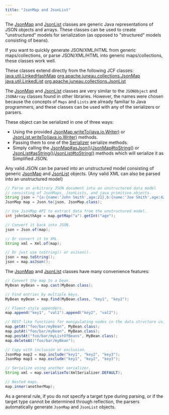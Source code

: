 ```yaml
---
title: "JsonMap and JsonList"
---
```


The [JsonMap]({{API_DOCS}}/org/apache/juneau/collections/JsonMap.html) and [JsonList]({{API_DOCS}}/org/apache/juneau/collections/JsonList.html) classes are generic Java representations of JSON objects and arrays.
These classes can be used to create "unstructured" models for serialization (as opposed to "structured" models consisting of beans).

If you want to quickly generate JSON/XML/HTML from generic maps/collections, or parse JSON/XML/HTML into generic maps/collections, these classes work well.

These classes extend directly from the following JCF classes:
<tree>
<java-class>[java.util.LinkedHashMap]({{API_DOCS}}/java/util/LinkedHashMap.html)</java-class>
<node-1><java-class>[org.apache.juneau.collections.JsonMap]({{API_DOCS}}/org/apache/juneau/collections/JsonMap.html)</java-class></node-1>
<java-class>[java.util.LinkedList]({{API_DOCS}}/java/util/LinkedList.html)</java-class>
<node-1><java-class>[org.apache.juneau.collections.JsonList]({{API_DOCS}}/org/apache/juneau/collections/JsonList.html)</java-class></node-1>
</tree>

The [JsonMap]({{API_DOCS}}/org/apache/juneau/collections/JsonMap.html) and [JsonList]({{API_DOCS}}/org/apache/juneau/collections/JsonList.html) classes are very similar to the `JSONObject` and `JSONArray` classes found in other libraries.
However, the names were chosen because the concepts of `Maps` and `Lists` are already familiar to Java programmers, and these classes can be used with any of the serializers or parsers.

These object can be serialized in one of three ways:
- Using the provided [JsonMap.writeTo(java.io.Writer)]({{API_DOCS}}/org/apache/juneau/collections/JsonMap.html#writeTo(java.io.Writer)) or [JsonList.writeTo(java.io.Writer)]({{API_DOCS}}/org/apache/juneau/collections/JsonList.html#writeTo(java.io.Writer)) methods.
- Passing them to one of the [Serializer]({{API_DOCS}}/org/apache/juneau/serializer/Serializer.html) serialize methods.
- Simply calling the [JsonMap#asJson()]({{API_DOCS}}/org/apache/juneau/collections/JsonMap.html#asJson())/[JsonMap#toString()]({{API_DOCS}}/org/apache/juneau/collections/JsonMap.html#toString()) or [JsonList#asString()]({{API_DOCS}}/org/apache/juneau/collections/JsonList.html#asString())/[JsonList#toString()]({{API_DOCS}}/org/apache/juneau/collections/JsonList.html#toString()) methods which will serialize it as Simplified JSON.

Any valid JSON can be parsed into an unstructured model consisting of generic [JsonMap]({{API_DOCS}}/org/apache/juneau/collections/JsonMap.html) and [JsonList]({{API_DOCS}}/org/apache/juneau/collections/JsonList.html) objects.
(Any valid XML can also be parsed into an unstructured model)

```java
// Parse an arbitrary JSON document into an unstructered data model
// consisting of JsonMaps, JsonLists, and java primitive objects.
String json = "{a:{name:'John Smith',age:21},b:{name:'Joe Smith',age:42}}";
JsonMap map = Json.to(json, JsonMap.class);

// Use JsonMap API to extract data from the unstructured model.
int johnSmithAge = map.getMap("a").getInt("age");

// Convert it back into JSON.
json = Json.of(map);

// Or convert it to XML.
String xml = Xml.of(map);

// Or just use toString() or asJson().
json = map.toString();
json = map.asJson();
```

The [JsonMap]({{API_DOCS}}/org/apache/juneau/collections/JsonMap.html) and [JsonList]({{API_DOCS}}/org/apache/juneau/collections/JsonList.html) classes have many convenience features:

```java
// Convert the map to a bean.
MyBean myBean = map.cast(MyBean.class);

// Find entries by multiple keys.
MyBean myBean = map.find(MyBean.class, "key1", "key2");

// Fluent-style appenders.
map.append("key1", "val1").append("key2", "val2");

// REST-like functions for manipulating nodes in the data structure using URL-like notation.
map.getAt("foo/bar/myBean", MyBean.class);
map.putAt("foo/bar/myBean", MyBean.class);
map.postAt("foo/bar/myListOfBeans", MyBean.class);
map.deleteAt("foo/bar/myBean");

// Copy with inclusion or exclusion.
JsonMap map2 = map.include("key1", "key2", "key3");
JsonMap map3 = map.exclude("key1", "key2", "key3");

// Serialize using another serializer.
String xml = map.serializeTo(XmlSerializer.DEFAULT);

// Nested maps.
map.inner(anotherMap);
```

As a general rule, if you do not specify a target type during parsing, or if the target type cannot be determined through reflection, the parsers automatically generate `JsonMap` and `JsonList` objects.
